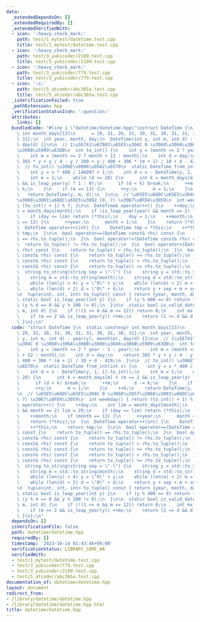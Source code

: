 ```yaml
---
data:
  _extendedDependsOn: []
  _extendedRequiredBy: []
  _extendedVerifiedWith:
  - icon: ':heavy_check_mark:'
    path: test/1_mytest/datetime.test.cpp
    title: test/1_mytest/datetime.test.cpp
  - icon: ':heavy_check_mark:'
    path: test/3_yukicoder/2109.test.cpp
    title: test/3_yukicoder/2109.test.cpp
  - icon: ':heavy_check_mark:'
    path: test/3_yukicoder/779.test.cpp
    title: test/3_yukicoder/779.test.cpp
  - icon: ':x:'
    path: test/5_atcoder/abc365a.test.cpp
    title: test/5_atcoder/abc365a.test.cpp
  _isVerificationFailed: true
  _pathExtension: hpp
  _verificationStatusIcon: ':question:'
  attributes:
    links: []
  bundledCode: "#line 1 \"datetime/datetime.hpp\"\nstruct DateTime {\n  static constexpr\
    \ int month_days[13]\n      = {0, 31, 28, 31, 30, 31, 30, 31, 31, 30, 31, 30,\
    \ 31};\n  int year, month, day;\n  DateTime(int y, int m, int d) : year(y), month(m),\
    \ day(d) {}\n\n  // 1\u5E741\u67081\u65E5\u304C 0 \u3068\u306A\u308B\u3088\u3046\
    \u306B\u5909\u63DB\n  int to_int() {\n    int y = (month <= 2 ? year - 1 : year);\n\
    \    int m = (month <= 2 ? month + 12 : month);\n    int d = day;\n    return\
    \ 365 * y + y / 4 - y / 100 + y / 400 + 306 * (m + 1) / 10 + d - 429;\n  }\n\n\
    \  // to_int() \u306E\u9006\u95A2\u6570\n  static DateTime from_int(int x) {\n\
    \    int y = x * 400 / 146097 + 1;\n    int d = x - DateTime(y, 1, 1).to_int();\n\
    \    int m = 1;\n    while (d >= 28) {\n      int k = month_days[m] + (m == 2\
    \ && is_leap_year(y) ? 1 : 0);\n      if (d < k) break;\n      ++m;\n      d -=\
    \ k;\n    }\n    if (m == 13) {\n      ++y;\n      m = 1;\n    }\n    ++d;\n \
    \   return DateTime(y, m, d);\n  }\n\n  // \u65E5\u66DC\u65E5\u304C 0 \u3068\u3057\
    \u3066\u3001\u66DC\u65E5\u3092 [0, 7) \u3067\u8FD4\u3059\n  int weekday() { return\
    \ (to_int() + 1) % 7; }\n\n  DateTime& operator++() {\n    ++day;\n    int lim\
    \ = month_days[month];\n    if (is_leap_year(year) && month == 2) lim = 29;\n\
    \    if (day <= lim) return (*this);\n    day = 1;\n    ++month;\n    if (month\
    \ == 13) {\n      ++year;\n      month = 1;\n    }\n    return (*this);\n  }\n\
    \  DateTime operator++(int) {\n    DateTime tmp = *this;\n    ++*this;\n    return\
    \ tmp;\n  }\n\n  bool operator==(DateTime const& rhs) const {\n    return to_tuple()\
    \ == rhs.to_tuple();\n  }\n  bool operator!=(DateTime const& rhs) const {\n  \
    \  return to_tuple() != rhs.to_tuple();\n  }\n  bool operator<(DateTime const&\
    \ rhs) const {\n    return to_tuple() < rhs.to_tuple();\n  }\n  bool operator<=(DateTime\
    \ const& rhs) const {\n    return to_tuple() <= rhs.to_tuple();\n  }\n  bool operator>(DateTime\
    \ const& rhs) const {\n    return to_tuple() > rhs.to_tuple();\n  }\n  bool operator>=(DateTime\
    \ const& rhs) const {\n    return to_tuple() >= rhs.to_tuple();\n  }\n\n  // yyyy[sep]mm[sep]dd\n\
    \  string to_string(string sep = \"-\") {\n    string y = std::to_string(year);\n\
    \    string m = std::to_string(month);\n    string d = std::to_string(day);\n\
    \    while (len(y) < 4) y = \"0\" + y;\n    while (len(m) < 2) m = \"0\" + m;\n\
    \    while (len(d) < 2) d = \"0\" + d;\n    return y + sep + m + sep + d;\n  }\n\
    \n  tuple<int, int, int> to_tuple() const { return {year, month, day}; }\n\n \
    \ static bool is_leap_year(int y) {\n    if (y % 400 == 0) return true;\n    return\
    \ (y % 4 == 0 && y % 100 != 0);\n  }\n\n  static bool is_valid_date(int y, int\
    \ m, int d) {\n    if (!(1 <= m && m <= 12)) return 0;\n    int mx = month_days[m];\n\
    \    if (m == 2 && is_leap_year(y)) ++mx;\n    return (1 <= d && d <= mx);\n \
    \ }\n};\n"
  code: "struct DateTime {\n  static constexpr int month_days[13]\n      = {0, 31,\
    \ 28, 31, 30, 31, 30, 31, 31, 30, 31, 30, 31};\n  int year, month, day;\n  DateTime(int\
    \ y, int m, int d) : year(y), month(m), day(d) {}\n\n  // 1\u5E741\u67081\u65E5\
    \u304C 0 \u3068\u306A\u308B\u3088\u3046\u306B\u5909\u63DB\n  int to_int() {\n\
    \    int y = (month <= 2 ? year - 1 : year);\n    int m = (month <= 2 ? month\
    \ + 12 : month);\n    int d = day;\n    return 365 * y + y / 4 - y / 100 + y /\
    \ 400 + 306 * (m + 1) / 10 + d - 429;\n  }\n\n  // to_int() \u306E\u9006\u95A2\
    \u6570\n  static DateTime from_int(int x) {\n    int y = x * 400 / 146097 + 1;\n\
    \    int d = x - DateTime(y, 1, 1).to_int();\n    int m = 1;\n    while (d >=\
    \ 28) {\n      int k = month_days[m] + (m == 2 && is_leap_year(y) ? 1 : 0);\n\
    \      if (d < k) break;\n      ++m;\n      d -= k;\n    }\n    if (m == 13) {\n\
    \      ++y;\n      m = 1;\n    }\n    ++d;\n    return DateTime(y, m, d);\n  }\n\
    \n  // \u65E5\u66DC\u65E5\u304C 0 \u3068\u3057\u3066\u3001\u66DC\u65E5\u3092 [0,\
    \ 7) \u3067\u8FD4\u3059\n  int weekday() { return (to_int() + 1) % 7; }\n\n  DateTime&\
    \ operator++() {\n    ++day;\n    int lim = month_days[month];\n    if (is_leap_year(year)\
    \ && month == 2) lim = 29;\n    if (day <= lim) return (*this);\n    day = 1;\n\
    \    ++month;\n    if (month == 13) {\n      ++year;\n      month = 1;\n    }\n\
    \    return (*this);\n  }\n  DateTime operator++(int) {\n    DateTime tmp = *this;\n\
    \    ++*this;\n    return tmp;\n  }\n\n  bool operator==(DateTime const& rhs)\
    \ const {\n    return to_tuple() == rhs.to_tuple();\n  }\n  bool operator!=(DateTime\
    \ const& rhs) const {\n    return to_tuple() != rhs.to_tuple();\n  }\n  bool operator<(DateTime\
    \ const& rhs) const {\n    return to_tuple() < rhs.to_tuple();\n  }\n  bool operator<=(DateTime\
    \ const& rhs) const {\n    return to_tuple() <= rhs.to_tuple();\n  }\n  bool operator>(DateTime\
    \ const& rhs) const {\n    return to_tuple() > rhs.to_tuple();\n  }\n  bool operator>=(DateTime\
    \ const& rhs) const {\n    return to_tuple() >= rhs.to_tuple();\n  }\n\n  // yyyy[sep]mm[sep]dd\n\
    \  string to_string(string sep = \"-\") {\n    string y = std::to_string(year);\n\
    \    string m = std::to_string(month);\n    string d = std::to_string(day);\n\
    \    while (len(y) < 4) y = \"0\" + y;\n    while (len(m) < 2) m = \"0\" + m;\n\
    \    while (len(d) < 2) d = \"0\" + d;\n    return y + sep + m + sep + d;\n  }\n\
    \n  tuple<int, int, int> to_tuple() const { return {year, month, day}; }\n\n \
    \ static bool is_leap_year(int y) {\n    if (y % 400 == 0) return true;\n    return\
    \ (y % 4 == 0 && y % 100 != 0);\n  }\n\n  static bool is_valid_date(int y, int\
    \ m, int d) {\n    if (!(1 <= m && m <= 12)) return 0;\n    int mx = month_days[m];\n\
    \    if (m == 2 && is_leap_year(y)) ++mx;\n    return (1 <= d && d <= mx);\n \
    \ }\n};\n"
  dependsOn: []
  isVerificationFile: false
  path: datetime/datetime.hpp
  requiredBy: []
  timestamp: '2023-10-14 01:43:46+09:00'
  verificationStatus: LIBRARY_SOME_WA
  verifiedWith:
  - test/1_mytest/datetime.test.cpp
  - test/3_yukicoder/779.test.cpp
  - test/3_yukicoder/2109.test.cpp
  - test/5_atcoder/abc365a.test.cpp
documentation_of: datetime/datetime.hpp
layout: document
redirect_from:
- /library/datetime/datetime.hpp
- /library/datetime/datetime.hpp.html
title: datetime/datetime.hpp
---
```

